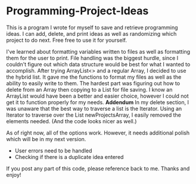 # Programming-Project-Ideas
This is a program I wrote for myself to save and retrieve programming ideas. I can add, delete, and print ideas as well as randomizing which project to do next. Free free to use it for yourself.

I've learned about formatting variables written to files as well as formatting them for the user to print. File handling was the biggest hurdle, since I couldn't figure out which data structure would be best for what I wanted to accomplish. After trying ArrayList<> and a regular Array, I decided to use the hybrid list. It gave me the functions to format my files as well as the ability to easily write to them.
The hardest part was figuring out how to delete from an Array then copying to a List for file saving. I know an ArrayList would have been a better and easier choice, however I could not get it to function properly for my needs.
**Addendum** In my delete section, I was unaware that the best way to traverse a list is the Iterator. Using an Iterator to traverse over the List newProjectsArray, I easily removed the elements needed. (And the code looks nicer as well.)

As of right now, all of the options work. However, it needs additional polish which will be in my next version.
  - User errors need to be handled
  - Checking if there is a duplicate idea entered

If you post any part of this code, please reference back to me. Thanks and enjoy!
